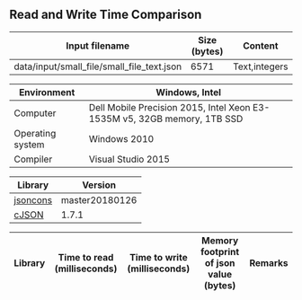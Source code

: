 
## Read and Write Time Comparison


Input filename|Size (bytes)|Content
---|---|---
data/input/small_file/small_file_text.json|6571|Text,integers

Environment|Windows, Intel
---|---
Computer|Dell Mobile Precision 2015, Intel Xeon E3-1535M v5, 32GB memory, 1TB SSD
Operating system|Windows 2010
Compiler|Visual Studio 2015

Library|Version
---|---
[jsoncons](https://github.com/danielaparker/jsoncons)|master20180126
[cJSON](https://github.com/DaveGamble/cJSON)|1.7.1

Library|Time to read (milliseconds)|Time to write (milliseconds)|Memory footprint of json value (bytes)|Remarks
---|---|---|---|---
